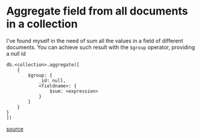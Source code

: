 # Aggregate field from all documents in a collection

I've found myself in the need of sum all the values in a field of different documents.
You can achieve such result with the `$group` operator, providing a null id

```
db.<collection>.aggregate([
	{
		$group: {
			_id: null,
			<fieldname>: {
				$sum: <expression>
			}
		}
	}
}
])
```
[source](https://docs.mongodb.com/manual/reference/operator/aggregation/group/)